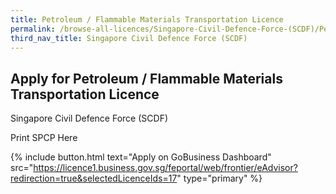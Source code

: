 ```yaml
---
title: Petroleum / Flammable Materials Transportation Licence
permalink: /browse-all-licences/Singapore-Civil-Defence-Force-(SCDF)/Petroleum---Flammable-Materials-Transportation-Licence
third_nav_title: Singapore Civil Defence Force (SCDF)
---
```


## Apply for Petroleum / Flammable Materials Transportation Licence

Singapore Civil Defence Force (SCDF)

Print SPCP Here

{% include button.html text="Apply on GoBusiness Dashboard" src="https://licence1.business.gov.sg/feportal/web/frontier/eAdvisor?redirection=true&selectedLicenceIds=17" type="primary" %}
